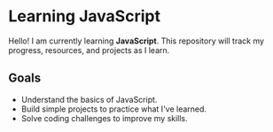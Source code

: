# Learning JavaScript

Hello! I am currently learning **JavaScript**. This repository will track my progress, resources, and projects as I learn.

## Goals

- Understand the basics of JavaScript.
- Build simple projects to practice what I've learned.
- Solve coding challenges to improve my skills.

